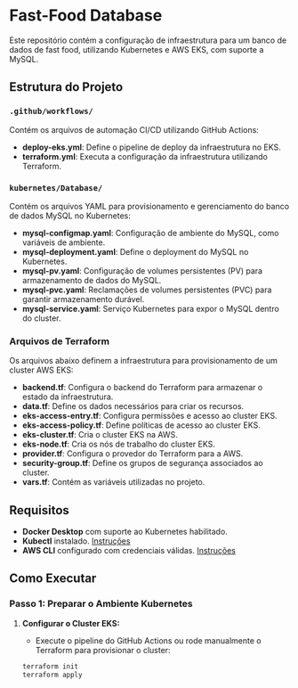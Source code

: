 # Fast-Food Database

Este repositório contém a configuração de infraestrutura para um banco de dados de fast food, utilizando Kubernetes e AWS EKS, com suporte a MySQL.

## Estrutura do Projeto

### `.github/workflows/`
Contém os arquivos de automação CI/CD utilizando GitHub Actions:

- **deploy-eks.yml**: Define o pipeline de deploy da infraestrutura no EKS.
- **terraform.yml**: Executa a configuração da infraestrutura utilizando Terraform.

### `kubernetes/Database/`
Contém os arquivos YAML para provisionamento e gerenciamento do banco de dados MySQL no Kubernetes:

- **mysql-configmap.yaml**: Configuração de ambiente do MySQL, como variáveis de ambiente.
- **mysql-deployment.yaml**: Define o deployment do MySQL no Kubernetes.
- **mysql-pv.yaml**: Configuração de volumes persistentes (PV) para armazenamento de dados do MySQL.
- **mysql-pvc.yaml**: Reclamações de volumes persistentes (PVC) para garantir armazenamento durável.
- **mysql-service.yaml**: Serviço Kubernetes para expor o MySQL dentro do cluster.

### Arquivos de Terraform
Os arquivos abaixo definem a infraestrutura para provisionamento de um cluster AWS EKS:

- **backend.tf**: Configura o backend do Terraform para armazenar o estado da infraestrutura.
- **data.tf**: Define os dados necessários para criar os recursos.
- **eks-access-entry.tf**: Configura permissões e acesso ao cluster EKS.
- **eks-access-policy.tf**: Define políticas de acesso ao cluster EKS.
- **eks-cluster.tf**: Cria o cluster EKS na AWS.
- **eks-node.tf**: Cria os nós de trabalho do cluster EKS.
- **provider.tf**: Configura o provedor do Terraform para a AWS.
- **security-group.tf**: Define os grupos de segurança associados ao cluster.
- **vars.tf**: Contém as variáveis utilizadas no projeto.

## Requisitos

- **Docker Desktop** com suporte ao Kubernetes habilitado.
- **Kubectl** instalado. [Instruções](https://kubernetes.io/docs/tasks/tools/install-kubectl/)
- **AWS CLI** configurado com credenciais válidas. [Instruções](https://docs.aws.amazon.com/cli/latest/userguide/cli-configure-files.html)

## Como Executar

### Passo 1: Preparar o Ambiente Kubernetes

1. **Configurar o Cluster EKS:**
   - Execute o pipeline do GitHub Actions ou rode manualmente o Terraform para provisionar o cluster:

   ```bash
   terraform init
   terraform apply
